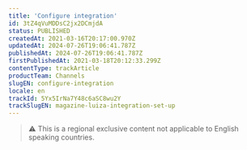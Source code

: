 ```yaml
---
title: 'Configure integration'
id: 3tZ4qVuMDDsC2jx2DCmjdA
status: PUBLISHED
createdAt: 2021-03-16T20:17:00.970Z
updatedAt: 2024-07-26T19:06:41.787Z
publishedAt: 2024-07-26T19:06:41.787Z
firstPublishedAt: 2021-03-18T20:12:33.299Z
contentType: trackArticle
productTeam: Channels
slugEN: configure-integration
locale: en
trackId: 5Yx5IrNa7Y48c6aSC8wu2Y
trackSlugEN: magazine-luiza-integration-set-up
---
```


>⚠️ This is a regional exclusive content not applicable to English speaking countries.
